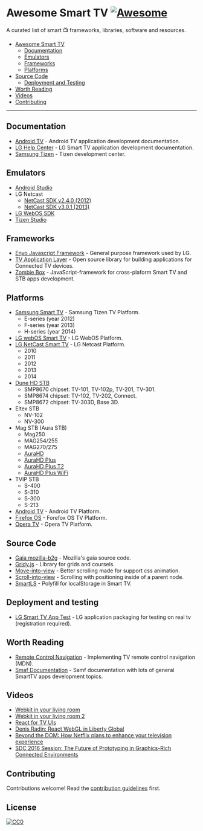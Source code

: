 # Awesome Smart TV [![Awesome](https://cdn.rawgit.com/sindresorhus/awesome/d7305f38d29fed78fa85652e3a63e154dd8e8829/media/badge.svg)](https://github.com/sindresorhus/awesome)

A curated list of smart :tv: frameworks, libraries, software and resources.

* [Awesome Smart TV](#awesome-smart-tv)
  * [Documentation](#documentation)
  * [Emulators](#emulators)
  * [Frameworks](#frameworks)
  * [Platforms](#platforms)
* [Source Code](#source-code)
  * [Deployment and Testing](#deployment-and-testing)
* [Worth Reading](#worth-reading)
* [Videos](#videos)
* [Contributing](#contributing)
  
----

## Documentation
* [Android TV](https://developer.android.com/training/tv/index.html) - Android TV application development documentation.
* [LG Help Center](http://developer.lgappstv.com/TV_HELP/index.jsp) - LG Smart TV application development documentation.
* [Samsung Tizen](http://developer.samsung.com/tv/develop) - Tizen development center.

## Emulators
* [Android Studio](https://developer.android.com/studio/index.html)
* LG Netcast 
  * [NetCast SDK v2.4.0 (2012)](http://webostv.developer.lge.com/discover/netcast/sdk/netcast-sdk-v240/)
  * [NetCast SDK v3.0.1 (2013)](http://webostv.developer.lge.com/discover/netcast/sdk/netcast-sdk-v301/)
* [LG WebOS SDK](http://webostv.developer.lge.com/sdk/download/download-sdk/)
* [Tizen Studio](http://developer.samsung.com/tv/develop/tools/tizen-studio)

## Frameworks
* [Enyo Javascript Framework](https://github.com/enyojs) - General purpose framework used by LG.
* [TV Application Layer](https://github.com/bbc/tal) - Open source library for building applications for Connected TV devices.
* [Zombie Box](http://zombiebox.tv/) - JavaScript-framework for cross-plaform Smart TV and STB apps development.

## Platforms

* [Samsung Smart TV](https://developer.tizen.org/tizen/tv) - Samsung Tizen TV Platform.
  * E-series (year 2012)
  * F-series (year 2013)
  * H-series (year 2014)
* [LG webOS Smart TV](http://www.lg.com/uk/smarttv/index.html) - LG WebOS Platform.
* [LG NetCast Smart TV](http://webostv.developer.lge.com/discover/netcast/overview/) - LG Netcast Platform.
  * 2010
  * 2011
  * 2012
  * 2013
  * 2014
* [Dune HD STB](https://dune-hd.com/eng/products/full_hd_media_players)
  * SMP8670 chipset: TV-101, TV-102p, TV-201, TV-301.
  * SMP8674 chipset: TV-102, TV-202, Connect.
  * SMP8672 chipset: TV-303D, Base 3D.
* Eltex STB
  * NV-102
  * NV-300
* Mag STB (Aura STB)
  * Mag250
  * MAG254/255
  * MAG270/275
  * [AuraHD](http://www.aurahd.tv/ru/pages/products/aurahd/)
  * [AuraHD Plus](http://www.aurahd.tv/ru/pages/products/aurahdplus/)
  * [AuraHD Plus T2](http://www.aurahd.tv/ru/pages/products/aurahdplus-t2/)
  * [AuraHD Plus WiFi](http://www.aurahd.tv/ru/pages/products/aurahdplus/#aurahdplus_wifi)
* TVIP STB
  * S-400
  * S-310
  * S-300
  * S-213
* [Android TV](https://www.android.com/tv/) - Android TV Platform.
* [Firefox OS](https://www.mozilla.org/en-US/firefox/os/devices/tv/) - Forefox OS TV Platform.
* [Opera TV](http://www.operasoftware.com/opera-tv) - Opera TV Platform.

## Source Code
* [Gaia mozilla-b2g](https://github.com/mozilla-b2g/gaia) - Mozilla's gaia source code.
* [Gridy.js](https://github.com/ialpert/gridy.js) - Library for grids and coursels.
* [Move-into-view](https://github.com/linuxenko/move-into-view) - Better scrolling made for support css animation.
* [Scroll-into-view](https://github.com/KoryNunn/scroll-into-view) - Scrolling with positioning inside of a parent node.
* [SmartLS](https://github.com/artempoletsky/Smart-LS) - Polyfill for localStorage in Smart TV.

## Deployment and testing
* [LG Smart TV App Test](http://developer.lge.com/apptest/retrieveApptestOSList.dev) - LG application packaging for testing on real tv (registration required).

## Worth Reading
* [Remote Control Navigation](https://developer.mozilla.org/en-US/docs/Mozilla/Firefox_OS_for_TV/TV_remote_control_navigation) - Implementing TV remote control navigation (MDN).
* [Smaf Documentation](http://docs.smaf.tv/) - Samf documentation with lots of general SmartTV apps development topics.

## Videos
 * [Webkit in your living room](https://www.youtube.com/watch?v=xuMWhto62Eo)
 * [Webkit in your living room 2](https://www.youtube.com/watch?v=Lpwl3qNzAY4)
 * [React for TV UIs](https://www.youtube.com/watch?v=5sETJs2_jwo)
 * [Denis Radin: React WebGL in Liberty Global](https://www.youtube.com/watch?v=2E7JYEOqAyw)
 * [Beyond the DOM: How Netflix plans to enhance your television experience](https://www.youtube.com/watch?v=eNC0mRYGWgc)
 * [SDC 2016 Session: The Future of Prototyping in Graphics-Rich Connected Environments](https://www.youtube.com/watch?v=L-apMRjlBOM)

## Contributing

Contributions welcome! Read the [contribution guidelines](CONTRIBUTING.md) first.

## License

[![CC0](http://i.creativecommons.org/p/zero/1.0/88x31.png)](http://creativecommons.org/publicdomain/zero/1.0/)
